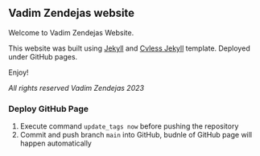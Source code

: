 ## Vadim Zendejas website

Welcome to Vadim Zendejas Website.

This website was built using [Jekyll](https://jekyllrb.com/) and [Cvless Jekyll](https://github.com/piazzai/cvless) template. Deployed under GitHub pages.

Enjoy!

*All rights reserved Vadim Zendejas 2023*


### Deploy GitHub Page

1. Execute command `update_tags now` before pushing the repository
2. Commit and push branch `main` into GitHub, budnle of GitHub page will happen automatically